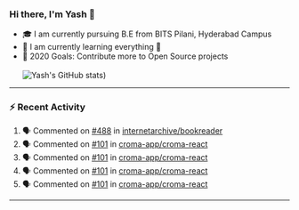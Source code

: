 ### Hi there, I'm Yash 👋


- 🎓  I am currently pursuing B.E from BITS Pilani, Hyderabad Campus 
- 🌱 I am currently learning everything 🤣
- 🥅 2020 Goals: Contribute more to Open Source projects
<br></br>
![Yash's GitHub stats](https://github-readme-stats.vercel.app/api?username=Yashs911&show_icons=true&theme=merko))

---

### :zap: Recent Activity

<!--START_SECTION:activity-->
1. 🗣 Commented on [#488](https://github.com/internetarchive/bookreader/issues/488) in [internetarchive/bookreader](https://github.com/internetarchive/bookreader)
2. 🗣 Commented on [#101](https://github.com/croma-app/croma-react/issues/101) in [croma-app/croma-react](https://github.com/croma-app/croma-react)
3. 🗣 Commented on [#101](https://github.com/croma-app/croma-react/issues/101) in [croma-app/croma-react](https://github.com/croma-app/croma-react)
4. 🗣 Commented on [#101](https://github.com/croma-app/croma-react/issues/101) in [croma-app/croma-react](https://github.com/croma-app/croma-react)
5. 🗣 Commented on [#101](https://github.com/croma-app/croma-react/issues/101) in [croma-app/croma-react](https://github.com/croma-app/croma-react)
<!--END_SECTION:activity-->

---
